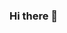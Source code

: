 ### Hi there 👋

<!--
**ChristianADiaz/ChristianADiaz** is a ✨ _special_ ✨ repository because its `README.md` (this file) appears on your GitHub profile.

Here are some ideas to get you started:

- 🔭 I’m currently working on a bacholer's degree in computer science at UTA
- 🌱 I’m currently learning Intermediate programming and Theory of computation
- 👯 I’m looking to collaborate on group projects
- 🤔 I’m looking for help with learning about C
- 💬 Ask me about C++ or gaming hardware problems 
- 📫 How to reach me: @ christian.a.diaz2018@gmail.com
- ⚡ Fun fact: in my free time I work on old gaming consoles 
-->
